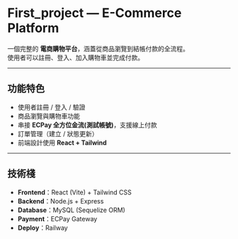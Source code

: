 # First_project — E-Commerce Platform

一個完整的 **電商購物平台**，涵蓋從商品瀏覽到結帳付款的全流程。  
使用者可以註冊、登入、加入購物車並完成付款。  

---

## 功能特色
- 使用者註冊 / 登入 / 驗證
- 商品瀏覽與購物車功能
- 串接 **ECPay 全方位金流(測試帳號)**，支援線上付款
- 訂單管理（建立 / 狀態更新）
- 前端設計使用 **React + Tailwind**

---

## 技術棧
- **Frontend**：React (Vite) + Tailwind CSS
- **Backend**：Node.js + Express
- **Database**：MySQL (Sequelize ORM)
- **Payment**：ECPay Gateway
- **Deploy**：Railway
